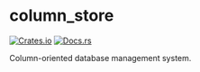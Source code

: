# column_store

[![Crates.io](https://img.shields.io/crates/v/column_store.svg)](https://crates.io/crates/column_store) [![Docs.rs](https://docs.rs/column_store/badge.svg)](https://docs.rs/column_store/)

Column-oriented database management system.

